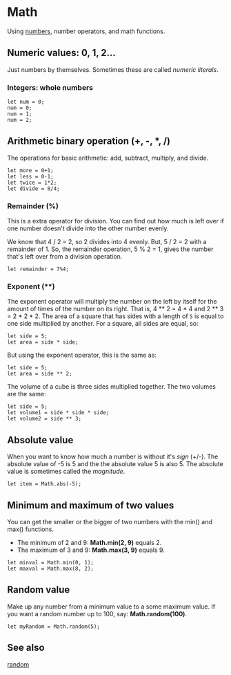 # Math

Using [numbers](/types/number), number operators, and math functions.

## Numeric values: 0, 1, 2...

Just numbers by themselves. Sometimes these are called *numeric literals*.

### Integers: whole numbers

```block
let num = 0;
num = 0;
num = 1;
num = 2;
```

## Arithmetic binary operation (+, -, \*, /)

The operations for basic arithmetic: add, subtract, multiply, and divide.

```block
let more = 0+1;
let less = 0-1;
let twice = 1*2;
let divide = 8/4;
```

### Remainder (%)

This is a extra operator for division. You can find out how much is left over if one number doesn't divide into the other number evenly.

We know that 4 / 2 = 2, so 2 divides into 4 evenly. But, 5 / 2 = 2 with a remainder of 1. So, the remainder operation, 5 % 2 = 1, gives the number that's left over from a division operation.

```block
let remainder = 7%4;
```

### Exponent (**)

The exponent operator will multiply the number on the left by itself for the amount of times of the number on its right. That is, 4 ** 2 = 4 \* 4 and 2 ** 3 = 2 \* 2 \* 2. The area of a square that has sides with a length of `5` is equal to one side multiplied by another. For a square, all sides are equal, so:

```block
let side = 5;
let area = side * side;
```

But using the exponent operator, this is the same as:

```block
let side = 5;
let area = side ** 2;
```

The volume of a cube is three sides multiplied together. The two volumes are the same:

```block
let side = 5;
let volume1 = side * side * side;
let volume2 = side ** 3;
```

## Absolute value

When you want to know how much a number is without it's *sign* (+/-). The absolute value of -5 is 5 and the the absolute value 5 is also 5. The absolute value is sometimes called the *magnitude*.

```block
let item = Math.abs(-5);
```

## Minimum and maximum of two values

You can get the smaller or the bigger of two numbers with the min() and max() functions.

* The minimum of 2 and 9: **Math.min(2, 9)** equals 2.
* The maximum of 3 and 9: **Math.max(3, 9)** equals 9.

```block
let minval = Math.min(0, 1);
let maxval = Math.max(8, 2);
```

## Random value

Make up any number from a minimum value to a some maximum value. If you want a random number up to 100, say: **Math.random(100)**.

```block
let myRandom = Math.random(5);
```

## See also

[random](/reference/math/random)